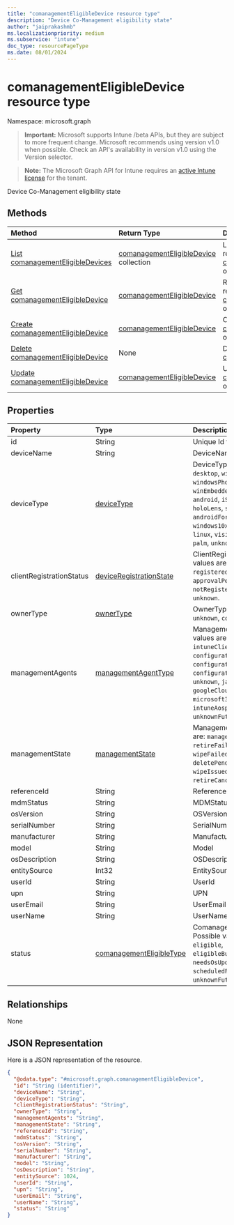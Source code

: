 ```yaml
---
title: "comanagementEligibleDevice resource type"
description: "Device Co-Management eligibility state"
author: "jaiprakashmb"
ms.localizationpriority: medium
ms.subservice: "intune"
doc_type: resourcePageType
ms.date: 08/01/2024
---
```


# comanagementEligibleDevice resource type

Namespace: microsoft.graph

> **Important:** Microsoft supports Intune /beta APIs, but they are subject to more frequent change. Microsoft recommends using version v1.0 when possible. Check an API's availability in version v1.0 using the Version selector.

> **Note:** The Microsoft Graph API for Intune requires an [active Intune license](https://go.microsoft.com/fwlink/?linkid=839381) for the tenant.

Device Co-Management eligibility state

## Methods
|Method|Return Type|Description|
|:---|:---|:---|
|[List comanagementEligibleDevices](../api/intune-devices-comanagementeligibledevice-list.md)|[comanagementEligibleDevice](../resources/intune-devices-comanagementeligibledevice.md) collection|List properties and relationships of the [comanagementEligibleDevice](../resources/intune-devices-comanagementeligibledevice.md) objects.|
|[Get comanagementEligibleDevice](../api/intune-devices-comanagementeligibledevice-get.md)|[comanagementEligibleDevice](../resources/intune-devices-comanagementeligibledevice.md)|Read properties and relationships of the [comanagementEligibleDevice](../resources/intune-devices-comanagementeligibledevice.md) object.|
|[Create comanagementEligibleDevice](../api/intune-devices-comanagementeligibledevice-create.md)|[comanagementEligibleDevice](../resources/intune-devices-comanagementeligibledevice.md)|Create a new [comanagementEligibleDevice](../resources/intune-devices-comanagementeligibledevice.md) object.|
|[Delete comanagementEligibleDevice](../api/intune-devices-comanagementeligibledevice-delete.md)|None|Deletes a [comanagementEligibleDevice](../resources/intune-devices-comanagementeligibledevice.md).|
|[Update comanagementEligibleDevice](../api/intune-devices-comanagementeligibledevice-update.md)|[comanagementEligibleDevice](../resources/intune-devices-comanagementeligibledevice.md)|Update the properties of a [comanagementEligibleDevice](../resources/intune-devices-comanagementeligibledevice.md) object.|

## Properties
|Property|Type|Description|
|:---|:---|:---|
|id|String|Unique Id for the device|
|deviceName|String|DeviceName|
|deviceType|[deviceType](../resources/intune-devices-devicetype.md)|DeviceType. Possible values are: `desktop`, `windowsRT`, `winMO6`, `nokia`, `windowsPhone`, `mac`, `winCE`, `winEmbedded`, `iPhone`, `iPad`, `iPod`, `android`, `iSocConsumer`, `unix`, `macMDM`, `holoLens`, `surfaceHub`, `androidForWork`, `androidEnterprise`, `windows10x`, `androidnGMS`, `chromeOS`, `linux`, `visionOS`, `tvOS`, `blackberry`, `palm`, `unknown`, `cloudPC`.|
|clientRegistrationStatus|[deviceRegistrationState](../resources/intune-devices-deviceregistrationstate.md)|ClientRegistrationStatus. Possible values are: `notRegistered`, `registered`, `revoked`, `keyConflict`, `approvalPending`, `certificateReset`, `notRegisteredPendingEnrollment`, `unknown`.|
|ownerType|[ownerType](../resources/intune-shared-ownertype.md)|OwnerType. Possible values are: `unknown`, `company`, `personal`.|
|managementAgents|[managementAgentType](../resources/intune-shared-managementagenttype.md)|ManagementAgents. Possible values are: `eas`, `mdm`, `easMdm`, `intuneClient`, `easIntuneClient`, `configurationManagerClient`, `configurationManagerClientMdm`, `configurationManagerClientMdmEas`, `unknown`, `jamf`, `googleCloudDevicePolicyController`, `microsoft365ManagedMdm`, `msSense`, `intuneAosp`, `google`, `unknownFutureValue`.|
|managementState|[managementState](../resources/intune-devices-managementstate.md)|ManagementState. Possible values are: `managed`, `retirePending`, `retireFailed`, `wipePending`, `wipeFailed`, `unhealthy`, `deletePending`, `retireIssued`, `wipeIssued`, `wipeCanceled`, `retireCanceled`, `discovered`.|
|referenceId|String|ReferenceId|
|mdmStatus|String|MDMStatus|
|osVersion|String|OSVersion|
|serialNumber|String|SerialNumber|
|manufacturer|String|Manufacturer|
|model|String|Model|
|osDescription|String|OSDescription|
|entitySource|Int32|EntitySource|
|userId|String|UserId|
|upn|String|UPN|
|userEmail|String|UserEmail|
|userName|String|UserName|
|status|[comanagementEligibleType](../resources/intune-devices-comanagementeligibletype.md)|ComanagementEligibleStatus. Possible values are: `comanaged`, `eligible`, `eligibleButNotAzureAdJoined`, `needsOsUpdate`, `ineligible`, `scheduledForEnrollment`, `unknownFutureValue`.|

## Relationships
None

## JSON Representation
Here is a JSON representation of the resource.
<!-- {
  "blockType": "resource",
  "keyProperty": "id",
  "@odata.type": "microsoft.graph.comanagementEligibleDevice"
}
-->
``` json
{
  "@odata.type": "#microsoft.graph.comanagementEligibleDevice",
  "id": "String (identifier)",
  "deviceName": "String",
  "deviceType": "String",
  "clientRegistrationStatus": "String",
  "ownerType": "String",
  "managementAgents": "String",
  "managementState": "String",
  "referenceId": "String",
  "mdmStatus": "String",
  "osVersion": "String",
  "serialNumber": "String",
  "manufacturer": "String",
  "model": "String",
  "osDescription": "String",
  "entitySource": 1024,
  "userId": "String",
  "upn": "String",
  "userEmail": "String",
  "userName": "String",
  "status": "String"
}
```